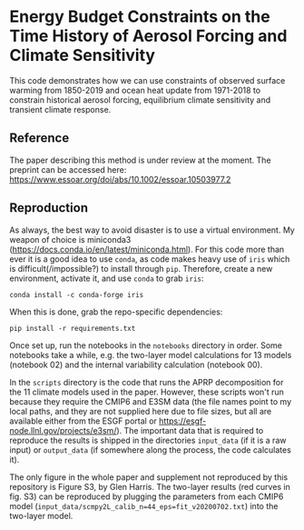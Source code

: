 # Energy Budget Constraints on the Time History of Aerosol Forcing and Climate Sensitivity
This code demonstrates how we can use constraints of observed surface warming from 1850-2019 and ocean heat update from 1971-2018 to constrain historical aerosol forcing, equilibrium climate sensitivity and transient climate response.

## Reference
The paper describing this method is under review at the moment. The preprint can be accessed here: https://www.essoar.org/doi/abs/10.1002/essoar.10503977.2

## Reproduction
As always, the best way to avoid disaster is to use a virtual environment. My weapon of choice is miniconda3 (https://docs.conda.io/en/latest/miniconda.html). For this code more than ever it is a good idea to use `conda`, as code makes heavy use of `iris` which is difficult(/impossible?) to install through `pip`. Therefore, create a new environment, activate it, and use `conda` to grab `iris`:

    conda install -c conda-forge iris

When this is done, grab the repo-specific dependencies:

    pip install -r requirements.txt

Once set up, run the notebooks in the `notebooks` directory in order. Some notebooks take a while, e.g. the two-layer model calculations for 13 models (notebook 02) and the internal variability calculation (notebook 00).

In the `scripts` directory is the code that runs the APRP decomposition for the 11 climate models used in the paper. However, these scripts won't run because they require the CMIP6 and E3SM data (the file names point to my local paths, and they are not supplied here due to file sizes, but all are available either from the ESGF portal or https://esgf-node.llnl.gov/projects/e3sm/). The important data that is required to reproduce the results is shipped in the directories `input_data` (if it is a raw input) or `output_data` (if somewhere along the process, the code calculates it).

The only figure in the whole paper and supplement not reproduced by this repository is Figure S3, by Glen Harris. The two-layer results (red curves in fig. S3) can be reproduced by plugging the parameters from each CMIP6 model (`input_data/scmpy2L_calib_n=44_eps=fit_v20200702.txt`) into the two-layer model.
